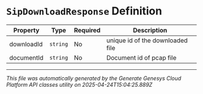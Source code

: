 # `SipDownloadResponse` Definition

| Property | Type | Required | Description |
|----------|------|----------|-------------|
| downloadId | `string` | No | unique id of the downloaded file |
| documentId | `string` | No | Document id of pcap file |

---

*This file was automatically generated by the Generate Genesys Cloud Platform API classes utility on 2025-04-24T15:04:25.889Z*